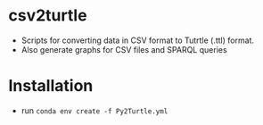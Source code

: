 # csv2turtle
- Scripts for converting data in CSV format to Tutrtle (.ttl) format.
- Also generate graphs for CSV files and SPARQL queries

# Installation
- run `conda env create -f Py2Turtle.yml`
